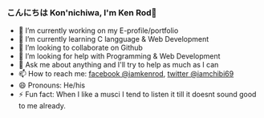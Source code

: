 ### こんにちは Kon'nichiwa, I'm Ken Rod👋

- 🔭 I’m currently working on my E-profile/portfolio
- 🌱 I’m currently learning C langguage & Web Development
- 👯 I’m looking to collaborate on Github
- 🤔 I’m looking for help with Programming & Web Development
- 💬 Ask me about anything and I'll try to help as much as I can
- 📫 How to reach me: [facebook @iamkenrod](https://www.facebook.com/iamkenrod), [twitter @iamchibi69](https://twitter.com/imachibi69)
- 😄 Pronouns: He/his
- ⚡ Fun fact: When I like a musci I tend to listen it till it doesnt sound good to me already.
